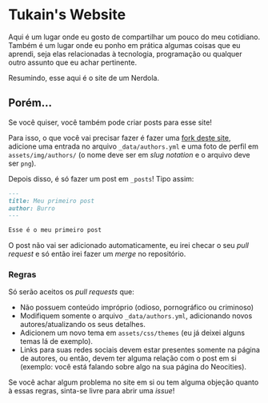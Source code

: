 # Tukain\'s Website

Aqui é um lugar onde eu gosto de compartilhar um pouco do
meu cotidiano. Também é um lugar onde eu ponho em prática algumas
coisas que eu aprendi, seja elas relacionadas à tecnologia, programação ou
qualquer outro assunto que eu achar pertinente.

Resumindo, esse aqui é o site de um Nerdola.

## Porém...

Se você quiser, você também pode criar posts para esse site!

Para isso, o que você vai precisar fazer é fazer uma [fork deste site](https://github.com/ventriloquo/site),
adicione uma entrada no arquivo `_data/authors.yml` e uma foto de perfil em
`assets/img/authors/` (o nome deve ser em _slug notation_ e o arquivo deve ser
`png`).

Depois disso, é só fazer um post em `_posts`! Tipo assim:

```markdown
---
title: Meu primeiro post
author: Burro
---

Esse é o meu primeiro post
```

O post não vai ser adicionado automaticamente, eu irei checar o seu _pull
request_ e só então irei fazer um _merge_ no repositório.

### Regras

Só serão aceitos os _pull requests_ que:

- Não possuem conteúdo impróprio (odioso, pornográfico ou criminoso)
- Modifiquem somente o arquivo `_data/authors.yml`, adicionando novos
  autores/atualizando os seus detalhes.
- Adicionem um novo tema em `assets/css/themes` (eu já deixei alguns temas lá
  de exemplo).
- Links para suas redes sociais devem estar presentes somente na página de
  autores, ou então, devem ter alguma relação com o post em si (exemplo: você
  está falando sobre algo na sua página do Neocities).

Se você achar algum problema no site em si ou tem alguma objeção quanto à essas
regras, sinta-se livre para abrir uma _issue_!
